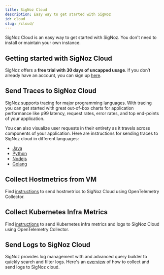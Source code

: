 ```yaml
---
title: SigNoz Cloud
description: Easy way to get started with SigNoz
id: cloud
slug: /cloud/
---
```


SigNoz Cloud is an easy way to get started with SigNoz. You don't need to install or maintain your own instance.

## Getting started with SigNoz Cloud

SigNoz offers a **free trial with 30 days of uncapped usage**. If you don’t already have an account, you can sign up [here](https://signoz.io/teams/).

## Send Traces to SigNoz Cloud

SigNoz supports tracing for major programming languages. With tracing you can get started with great out-of-box charts for application performance like p99 latency, request rates, error rates, and top end-points of your application.

You can also visualize user requests in their entirety as it travels across components of your application. Here are instructions for sending traces to SigNoz cloud in different languages:

- [Java](https://signoz.io/docs/instrumentation/java/)
- [Python](https://signoz.io/docs/instrumentation/python/)
- [Nodejs](https://signoz.io/docs/instrumentation/javascript/)
- [Golang](https://signoz.io/docs/instrumentation/golang/)

## Collect Hostmetrics from VM

Find [instructions](https://signoz.io/docs/tutorial/opentelemetry-binary-usage-in-virtual-machine/) to send hostmetrics to SigNoz Cloud using OpenTelemetry Collector.

## Collect Kubernetes Infra Metrics

Find [instructions](https://signoz.io/docs/tutorial/kubernetes-infra-metrics/) to send Kubernetes infra metrics and logs to SigNoz Cloud using OpenTelemetry Collector.

## Send Logs to SigNoz Cloud

SigNoz provides log management with and advanced query builder to quickly search and filter logs. Here's an [overview](https://signoz.io/docs/userguide/logs/) of how to collect and send logs to SigNoz cloud.

